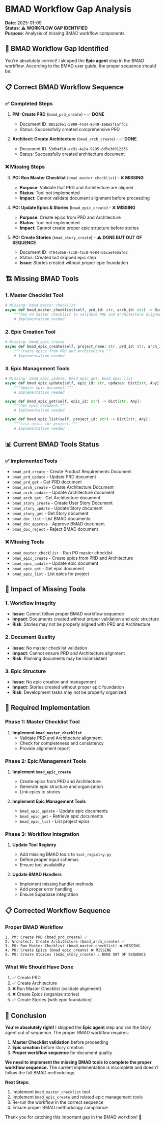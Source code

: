 # BMAD Workflow Gap Analysis

**Date**: 2025-01-09  
**Status**: ⚠️ **WORKFLOW GAP IDENTIFIED**  
**Purpose**: Analysis of missing BMAD workflow components

## 🎯 **BMAD Workflow Gap Identified**

You're absolutely correct! I skipped the **Epic agent** step in the BMAD workflow. According to the BMAD user guide, the proper sequence should be:

## 📋 **Correct BMAD Workflow Sequence**

### **✅ Completed Steps**
1. **PM: Create PRD** (`bmad_prd_create`) - ✅ **DONE**
   - Document ID: `0811d9e1-5909-44d4-8d49-168e5f1affc2`
   - Status: Successfully created comprehensive PRD

2. **Architect: Create Architecture** (`bmad_arch_create`) - ✅ **DONE**
   - Document ID: `53db4f10-ae91-4a2a-9295-8d5e3d912236`
   - Status: Successfully created architecture document

### **❌ Missing Steps**
3. **PO: Run Master Checklist** (`bmad_master_checklist`) - ❌ **MISSING**
   - **Purpose**: Validate that PRD and Architecture are aligned
   - **Status**: Tool not implemented
   - **Impact**: Cannot validate document alignment before proceeding

4. **PO: Update Epics & Stories** (`bmad_epic_create`) - ❌ **MISSING**
   - **Purpose**: Create epics from PRD and Architecture
   - **Status**: Tool not implemented
   - **Impact**: Cannot create proper epic structure before stories

5. **PO: Create Stories** (`bmad_story_create`) - ⚠️ **DONE BUT OUT OF SEQUENCE**
   - Document ID: `4f04a0b6-7c18-45c0-9e84-b5cae4e0afe2`
   - Status: Created but skipped epic step
   - **Issue**: Stories created without proper epic foundation

## 🏗️ **Missing BMAD Tools**

### **1. Master Checklist Tool**
```python
# Missing: bmad_master_checklist
async def bmad_master_checklist(self, prd_id: str, arch_id: str) -> Dict[str, Any]:
    """Run PO master checklist to validate PRD and Architecture alignment."""
    # Implementation needed
```

### **2. Epic Creation Tool**
```python
# Missing: bmad_epic_create
async def bmad_epic_create(self, project_name: str, prd_id: str, arch_id: str) -> Dict[str, Any]:
    """Create epics from PRD and Architecture."""
    # Implementation needed
```

### **3. Epic Management Tools**
```python
# Missing: bmad_epic_update, bmad_epic_get, bmad_epic_list
async def bmad_epic_update(self, epic_id: str, updates: Dict[str, Any]) -> Dict[str, Any]:
    """Update epic document."""
    # Implementation needed

async def bmad_epic_get(self, epic_id: str) -> Dict[str, Any]:
    """Get epic document."""
    # Implementation needed

async def bmad_epic_list(self, project_id: str) -> Dict[str, Any]:
    """List epics for project."""
    # Implementation needed
```

## 📊 **Current BMAD Tools Status**

### **✅ Implemented Tools**
- `bmad_prd_create` - Create Product Requirements Document
- `bmad_prd_update` - Update PRD document
- `bmad_prd_get` - Get PRD document
- `bmad_arch_create` - Create Architecture Document
- `bmad_arch_update` - Update Architecture document
- `bmad_arch_get` - Get Architecture document
- `bmad_story_create` - Create User Story Document
- `bmad_story_update` - Update Story document
- `bmad_story_get` - Get Story document
- `bmad_doc_list` - List BMAD documents
- `bmad_doc_approve` - Approve BMAD document
- `bmad_doc_reject` - Reject BMAD document

### **❌ Missing Tools**
- `bmad_master_checklist` - Run PO master checklist
- `bmad_epic_create` - Create epics from PRD and Architecture
- `bmad_epic_update` - Update epic document
- `bmad_epic_get` - Get epic document
- `bmad_epic_list` - List epics for project

## 🎯 **Impact of Missing Tools**

### **1. Workflow Integrity**
- **Issue**: Cannot follow proper BMAD workflow sequence
- **Impact**: Documents created without proper validation and epic structure
- **Risk**: Stories may not be properly aligned with PRD and Architecture

### **2. Document Quality**
- **Issue**: No master checklist validation
- **Impact**: Cannot ensure PRD and Architecture alignment
- **Risk**: Planning documents may be inconsistent

### **3. Epic Structure**
- **Issue**: No epic creation and management
- **Impact**: Stories created without proper epic foundation
- **Risk**: Development tasks may not be properly organized

## 🚀 **Required Implementation**

### **Phase 1: Master Checklist Tool**
1. **Implement `bmad_master_checklist`**
   - Validate PRD and Architecture alignment
   - Check for completeness and consistency
   - Provide alignment report

### **Phase 2: Epic Management Tools**
1. **Implement `bmad_epic_create`**
   - Create epics from PRD and Architecture
   - Generate epic structure and organization
   - Link epics to stories

2. **Implement Epic Management Tools**
   - `bmad_epic_update` - Update epic documents
   - `bmad_epic_get` - Retrieve epic documents
   - `bmad_epic_list` - List project epics

### **Phase 3: Workflow Integration**
1. **Update Tool Registry**
   - Add missing BMAD tools to `tool_registry.py`
   - Define proper input schemas
   - Ensure tool availability

2. **Update BMAD Handlers**
   - Implement missing handler methods
   - Add proper error handling
   - Ensure Supabase integration

## 📋 **Corrected Workflow Sequence**

### **Proper BMAD Workflow**
```
1. PM: Create PRD (bmad_prd_create) ✅
2. Architect: Create Architecture (bmad_arch_create) ✅
3. PO: Run Master Checklist (bmad_master_checklist) ❌ MISSING
4. PO: Create Epics (bmad_epic_create) ❌ MISSING
5. PO: Create Stories (bmad_story_create) ⚠️ DONE OUT OF SEQUENCE
```

### **What We Should Have Done**
1. ✅ Create PRD
2. ✅ Create Architecture
3. ❌ Run Master Checklist (validate alignment)
4. ❌ Create Epics (organize stories)
5. ✅ Create Stories (with epic foundation)

## 🎯 **Conclusion**

**You're absolutely right!** I skipped the **Epic agent** step and ran the Story agent out of sequence. The proper BMAD workflow requires:

1. **Master Checklist validation** before proceeding
2. **Epic creation** before story creation
3. **Proper workflow sequence** for document quality

**We need to implement the missing BMAD tools to complete the proper workflow sequence.** The current implementation is incomplete and doesn't follow the full BMAD methodology.

**Next Steps:**
1. Implement `bmad_master_checklist` tool
2. Implement `bmad_epic_create` and related epic management tools
3. Re-run the workflow in the correct sequence
4. Ensure proper BMAD methodology compliance

Thank you for catching this important gap in the BMAD workflow! 🎯
